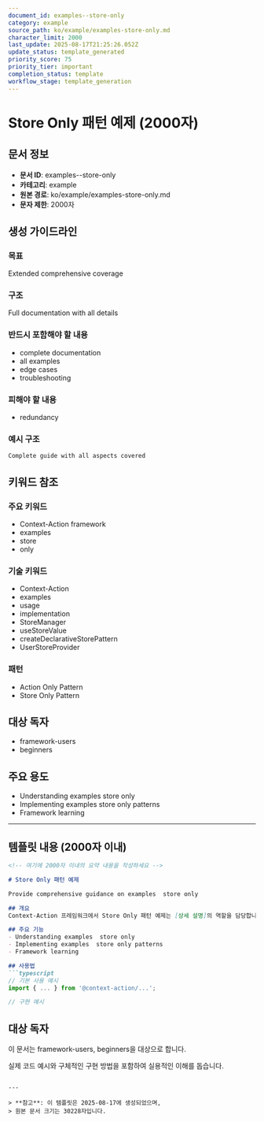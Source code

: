 ```yaml
---
document_id: examples--store-only
category: example
source_path: ko/example/examples-store-only.md
character_limit: 2000
last_update: 2025-08-17T21:25:26.052Z
update_status: template_generated
priority_score: 75
priority_tier: important
completion_status: template
workflow_stage: template_generation
---
```


# Store Only 패턴 예제 (2000자)

## 문서 정보
- **문서 ID**: examples--store-only
- **카테고리**: example
- **원본 경로**: ko/example/examples-store-only.md
- **문자 제한**: 2000자

## 생성 가이드라인

### 목표
Extended comprehensive coverage

### 구조
Full documentation with all details

### 반드시 포함해야 할 내용
- complete documentation
- all examples
- edge cases
- troubleshooting

### 피해야 할 내용  
- redundancy

### 예시 구조
```
Complete guide with all aspects covered
```

## 키워드 참조

### 주요 키워드
- Context-Action framework
- examples
- store
- only

### 기술 키워드
- Context-Action
- examples
- usage
- implementation
- StoreManager
- useStoreValue
- createDeclarativeStorePattern
- UserStoreProvider

### 패턴
- Action Only Pattern
- Store Only Pattern

## 대상 독자
- framework-users
- beginners

## 주요 용도
- Understanding examples  store only
- Implementing examples  store only patterns
- Framework learning

---

## 템플릿 내용 (2000자 이내)

```markdown
<!-- 여기에 2000자 이내의 요약 내용을 작성하세요 -->

# Store Only 패턴 예제

Provide comprehensive guidance on examples  store only

## 개요
Context-Action 프레임워크에서 Store Only 패턴 예제는 [상세 설명]의 역할을 담당합니다.

## 주요 기능
- Understanding examples  store only
- Implementing examples  store only patterns
- Framework learning

## 사용법
```typescript
// 기본 사용 예시
import { ... } from '@context-action/...';

// 구현 예시
```

## 대상 독자
이 문서는 framework-users, beginners을 대상으로 합니다.

실제 코드 예시와 구체적인 구현 방법을 포함하여 실용적인 이해를 돕습니다.
```

---

> **참고**: 이 템플릿은 2025-08-17에 생성되었으며, 
> 원본 문서 크기는 30228자입니다.
